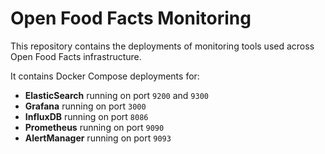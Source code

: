 # Open Food Facts Monitoring

This repository contains the deployments of monitoring tools used across Open Food Facts infrastructure.

It contains Docker Compose deployments for:

* **ElasticSearch** running on port `9200` and `9300`
* **Grafana** running on port `3000`
* **InfluxDB** running on port `8086`
* **Prometheus** running on port `9090`
* **AlertManager** running on port `9093`
